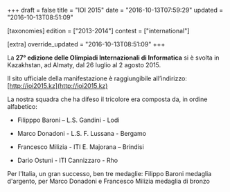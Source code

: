 +++
draft = false
title = "IOI 2015"
date = "2016-10-13T07:59:29"
updated = "2016-10-13T08:51:09"

[taxonomies]
edition = ["2013-2014"]
contest = ["international"]

[extra]
override_updated = "2016-10-13T08:51:09"
+++

La **27° edizione delle Olimpiadi Internazionali di Informatica** si è svolta in Kazakhstan, ad Almaty, dal 26 luglio al 2 agosto 2015.

Il sito ufficiale della manifestazione è raggiungibile all’indirizzo: [http://ioi2015.kz](http://ioi2015.kz)

La nostra squadra che ha difeso il tricolore era composta da, in ordine alfabetico:

- Filipppo Baroni – L.S. Gandini - Lodi

- Marco Donadoni - L.S. F. Lussana - Bergamo

- Francesco Milizia - ITI E. Majorana – Brindisi

- Dario Ostuni - ITI Cannizzaro - Rho

Per l'Italia, un gran successo, ben tre medaglie: Filippo Baroni medaglia d'argento, per Marco Donadoni e Francesco Milizia medaglia di bronzo
